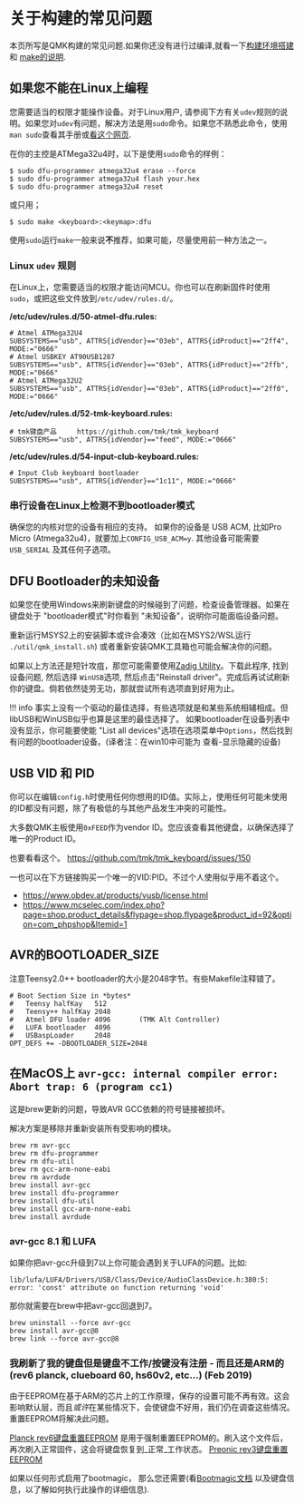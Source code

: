 # 关于构建的常见问题

本页所写是QMK构建的常见问题.如果你还没有进行过编译,就看一下[构建环境搭建](tutorial_getting_started.md) 和 [make的说明](getting_started_make_guide.md).

## 如果您不能在Linux上编程
您需要适当的权限才能操作设备。对于Linux用户, 请参阅下方有关`udev`规则的说明。如果您对`udev`有问题，解决方法是用`sudo`命令。如果您不熟悉此命令，使用`man sudo`查看其手册或[看这个网页](https://linux.die.net/man/8/sudo).

在你的主控是ATMega32u4时，以下是使用`sudo`命令的样例：

    $ sudo dfu-programmer atmega32u4 erase --force
    $ sudo dfu-programmer atmega32u4 flash your.hex
    $ sudo dfu-programmer atmega32u4 reset

或只用；

    $ sudo make <keyboard>:<keymap>:dfu

使用`sudo`运行`make`一般来说**不**推荐，如果可能，尽量使用前一种方法之一。

### Linux `udev` 规则
在Linux上，您需要适当的权限才能访问MCU。你也可以在刷新固件时使用 `sudo`，或把这些文件放到`/etc/udev/rules.d/`。

**/etc/udev/rules.d/50-atmel-dfu.rules:**
```
# Atmel ATMega32U4
SUBSYSTEMS=="usb", ATTRS{idVendor}=="03eb", ATTRS{idProduct}=="2ff4", MODE:="0666"
# Atmel USBKEY AT90USB1287
SUBSYSTEMS=="usb", ATTRS{idVendor}=="03eb", ATTRS{idProduct}=="2ffb", MODE:="0666"
# Atmel ATMega32U2
SUBSYSTEMS=="usb", ATTRS{idVendor}=="03eb", ATTRS{idProduct}=="2ff0", MODE:="0666"
```

**/etc/udev/rules.d/52-tmk-keyboard.rules:**
```
# tmk键盘产品     https://github.com/tmk/tmk_keyboard
SUBSYSTEMS=="usb", ATTRS{idVendor}=="feed", MODE:="0666"
```
**/etc/udev/rules.d/54-input-club-keyboard.rules:**

```
# Input Club keyboard bootloader
SUBSYSTEMS=="usb", ATTRS{idVendor}=="1c11", MODE:="0666"
```

### 串行设备在Linux上检测不到bootloader模式
确保您的内核对您的设备有相应的支持。 如果你的设备是 USB ACM, 比如Pro Micro (Atmega32u4)，就要加上`CONFIG_USB_ACM=y`. 其他设备可能需要`USB_SERIAL` 及其任何子选项。

## DFU Bootloader的未知设备

如果您在使用Windows来刷新键盘的时候碰到了问题，检查设备管理器。如果在键盘处于 "bootloader模式"时你看到 "未知设备"，说明你可能面临设备问题。

重新运行MSYS2上的安装脚本或许会凑效（比如在MSYS2/WSL运行 `./util/qmk_install.sh`) 或者重新安装QMK工具箱也可能会解决你的问题。

如果以上方法还是短针攻疽，那您可能需要使用[Zadig Utility](https://zadig.akeo.ie/)。下载此程序, 找到设备问题, 然后选择 `WinUSB`选项, 然后点击"Reinstall driver"。完成后再试试刷新你的键盘。倘若依然徒劳无功，那就尝试所有选项直到好用为止。

!!! info
    事实上没有一个驱动的最佳选择，有些选项就是和某些系统相辅相成。但libUSB和WinUSB似乎也算是这里的最佳选择了。
如果bootloader在设备列表中没有显示，你可能要使能 "List all devices"选项在选项菜单中`Options`，然后找到有问题的bootloader设备。(译者注：在win10中可能为 查看-显示隐藏的设备)

## USB VID 和 PID
你可以在编辑`config.h`时使用任何你想用的ID值。实际上，使用任何可能未使用的ID都没有问题，除了有极低的与其他产品发生冲突的可能性。

大多数QMK主板使用`0xFEED`作为vendor ID。您应该查看其他键盘，以确保选择了唯一的Product ID。

也要看看这个。
https://github.com/tmk/tmk_keyboard/issues/150

一也可以在下方链接购买一个唯一的VID:PID。不过个人使用似乎用不着这个。
- https://www.obdev.at/products/vusb/license.html
- https://www.mcselec.com/index.php?page=shop.product_details&flypage=shop.flypage&product_id=92&option=com_phpshop&Itemid=1

## AVR的BOOTLOADER_SIZE
注意Teensy2.0++ bootloader的大小是2048字节。有些Makefile注释错了。

```
# Boot Section Size in *bytes*
#   Teensy halfKay   512
#   Teensy++ halfKay 2048
#   Atmel DFU loader 4096       (TMK Alt Controller)
#   LUFA bootloader  4096
#   USBaspLoader     2048
OPT_DEFS += -DBOOTLOADER_SIZE=2048
```

## 在MacOS上 `avr-gcc: internal compiler error: Abort trap: 6 (program cc1)` 
这是brew更新的问题，导致AVR GCC依赖的符号链接被损坏。

解决方案是移除并重新安装所有受影响的模块。

```
brew rm avr-gcc
brew rm dfu-programmer
brew rm dfu-util
brew rm gcc-arm-none-eabi
brew rm avrdude
brew install avr-gcc
brew install dfu-programmer
brew install dfu-util
brew install gcc-arm-none-eabi
brew install avrdude
```

### avr-gcc 8.1 和 LUFA

如果你把avr-gcc升级到7以上你可能会遇到关于LUFA的问题。比如:

`lib/lufa/LUFA/Drivers/USB/Class/Device/AudioClassDevice.h:380:5: error: 'const' attribute on function returning 'void'`

那你就需要在brew中把avr-gcc回退到7。

```
brew uninstall --force avr-gcc
brew install avr-gcc@8
brew link --force avr-gcc@8
```

### 我刷新了我的键盘但是键盘不工作/按键没有注册 - 而且还是ARM的 (rev6 planck, clueboard 60, hs60v2, etc...) (Feb 2019)
由于EEPROM在基于ARM的芯片上的工作原理，保存的设置可能不再有效。这会影响默认层，而且*或许*在某些情况下，会使键盘不好用，我们仍在调查这些情况。重置EEPROM将解决此问题。

[Planck rev6键盘重置EEPROM](https://cdn.discordapp.com/attachments/473506116718952450/539284620861243409/planck_rev6_default.bin) 是用于强制重置EEPROM的。刷入这个文件后，再次刷入正常固件，这会将键盘恢复到_正常_工作状态。
[Preonic rev3键盘重置EEPROM](https://cdn.discordapp.com/attachments/473506116718952450/537849497313738762/preonic_rev3_default.bin)

如果以任何形式启用了bootmagic， 那么您还需要(看[Bootmagic文档](feature_bootmagic.md) 以及键盘信息，以了解如何执行此操作的详细信息).
